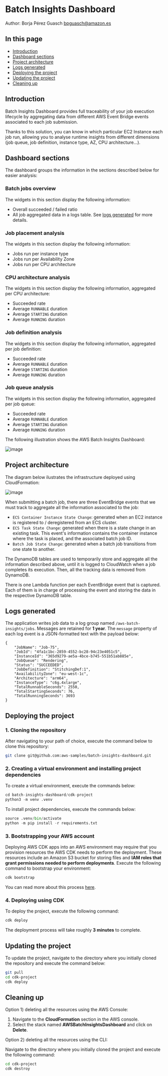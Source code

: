 
# Batch Insights Dashboard

Author: Borja Pérez Guasch <bpguasch@amazon.es>

## In this page

- [Introduction](#Introduction)
- [Dashboard sections](#dashboard-sections)
- [Project architecture](#project-architecture)
- [Logs generated](#logs-generated)
- [Deploying the project](#deploying-the-project)
- [Updating the project](#updating-the-project)
- [Cleaning up](#cleaning-up)

## Introduction

Batch Insights Dashboard provides full traceability of your job execution lifecycle by aggregating data from different AWS Event Bridge events associated to each job submission.

Thanks to this solution, you can know in which particular EC2 Instance each job run, allowing you to analyse runtime insights from different dimensions (job queue, job definition, instance type, AZ, CPU architecture...).

## Dashboard sections

The dashboard groups the information in the sections described below for easier analysis:

### Batch jobs overview

The widgets in this section display the following information:

- Overall succeeded / failed ratio
- All job aggregated data in a logs table. See [logs generated](#logs-generated) for more details.

### Job placement analysis

The widgets in this section display the following information:

- Jobs run per instance type
- Jobs run per Availability Zone
- Jobs run per CPU architecture

### CPU architecture analysis

The widgets in this section display the following information, aggregated per CPU architecture:

- Succeeded rate
- Average `RUNNABLE` duration
- Average `STARTING` duration
- Average `RUNNING` duration

### Job definition analysis

The widgets in this section display the following information, aggregated per job definition:

- Succeeded rate
- Average `RUNNABLE` duration
- Average `STARTING` duration
- Average `RUNNING` duration

### Job queue analysis

The widgets in this section display the following information, aggregated per job queue:

- Succeeded rate
- Average `RUNNABLE` duration
- Average `STARTING` duration
- Average `RUNNING` duration

The following illustration shows the AWS Batch Insights Dashboard:

![image](docs/dashboard.png)

## Project architecture

The diagram below ilustrates the infrastructure deployed using CloudFormation:

![image](docs/architecture.png)

When submitting a batch job, there are three EventBridge events that we must track to aggregate all the information associated to the job:
- `ECS Container Instance State Change`: generated when an EC2 instance is registered to / deregistered from an ECS cluster.
- `ECS Task State Change`: generated when there is a state change in an existing task. This event's information contains the container instance where the task is placed, and the associated batch job ID.
- `Batch Job State Change`: generated when a batch job transitions from one state to another.

The DynamoDB tables are used to temporarily store and aggregate all the information described above, until it is logged to CloudWatch when a job completes its execution. Then, all the tracking data is removed from DynamoDB.

There is one Lambda function per each EventBridge event that is captured. Each of them is in charge of processing the event and storing the data in the respective DynamoDB table.

## Logs generated

The application writes job data to a log group named `/aws-batch-insights/jobs`. Messages are retained for **1 year**. The `message` property of each log event is a JSON-formatted text with the payload below:

```
{
    "JobName": "Job-75",
    "JobId": "4fa1c1bc-2859-4552-bc28-94c23e4051c5",
    "InstanceId": "365d9279-ae5a-4bce-b745-551b51ab885e",
    "JobQueue": "Rendering",
    "Status": "SUCCEEDED",
    "JobDefinition": "StitchingDef:1",
    "AvailabilityZone": "eu-west-1c",
    "Architecture": "arm64",
    "InstanceType": "c6g.4xlarge",
    "TotalRunnableSeconds": 2550,
    "TotalStartingSeconds": 76,
    "TotalRunningSeconds": 3693
}
```

## Deploying the project

### 1. Cloning the repository

After navigating to your path of choice, execute the command below to clone this repository:

```bash
git clone git@github.com:aws-samples/batch-insights-dashboard.git
```

### 2. Creating a virtual environment and installing project dependencies

To create a virtual environment, execute the commands below:

```python
cd batch-insights-dashboard/cdk-project
python3 -m venv .venv
```

To install project dependencies, execute the commands below:

```python
source .venv/bin/activate
python -m pip install -r requirements.txt
```

### 3. Bootstrapping your AWS account

Deploying AWS CDK apps into an AWS environment may require that you provision resources the AWS CDK needs to perform the deployment.
These resources include an Amazon S3 bucket for storing files and **IAM roles that grant permissions needed to perform deployments**.
Execute the following command to bootstrap your environment:

```bash
cdk bootstrap
```

You can read more about this process [here](https://docs.aws.amazon.com/cdk/v2/guide/bootstrapping.html).

### 4. Deploying using CDK

To deploy the project, execute the following command:

```bash
cdk deploy
```

The deployment process will take roughly **3 minutes** to complete.

## Updating the project

To update the project, navigate to the directory where you initially cloned the repository and execute the command below:

```bash
git pull
cd cdk-project
cdk deploy
```

## Cleaning up

Option 1) deleting all the resources using the AWS Console:

1. Navigate to the **CloudFormation** section in the AWS console.
2. Select the stack named **AWSBatchInsightsDashboard** and click on **Delete**.

Option 2) deleting all the resources using the CLI:

Navigate to the directory where you initially cloned the project and execute the following command:

```bash
cd cdk-project
cdk destroy
```
